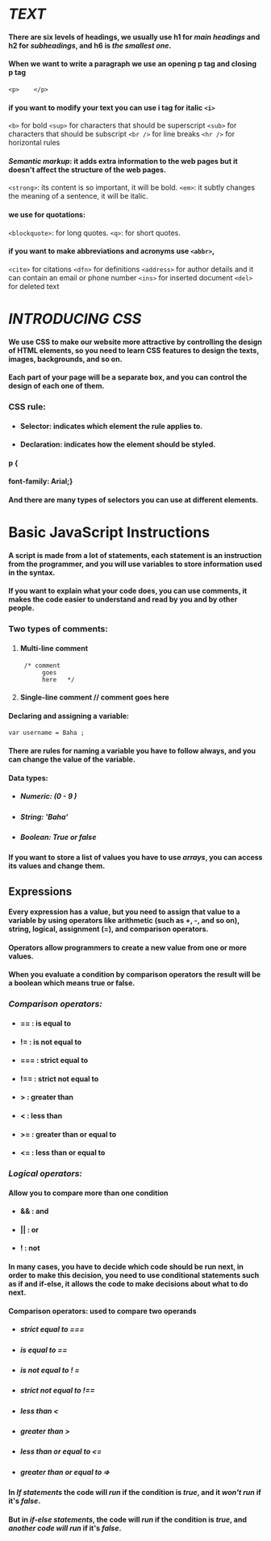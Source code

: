 
# ***TEXT***
#### There are six levels of headings, we usually use **h1** for *main headings* and **h2** for *subheadings*, and **h6** is *the smallest one*.

#### When we want to write a paragraph we use an opening p tag and closing p tag
`<p>    </p>`
#### if you want to modify your text you can use i tag for italic `<i>`
`<b>` for bold 
`<sup>` for characters that should be superscript
`<sub>` for characters that should be subscript
`<br />` for line breaks
`<hr />` for horizontal rules

#### ***Semantic markup***: it adds extra information to the web pages but it doesn't affect the structure of the web pages.

`<strong>`:  its content is so important, it will be bold.
`<em>`:  it subtly changes the meaning of a sentence, it will be italic.

#### we use for quotations: 
`<blockquote>`: for long quotes.
`<q>`: for short quotes. 

#### if you want to make abbreviations and acronyms use `<abbr>`, 
`<cite>` for citations 
`<dfn>` for definitions 
`<address>` for author details and it can contain an email or phone number
`<ins>` for inserted document
`<del>` for deleted text



# ***INTRODUCING CSS***
#### We use CSS to make our website more attractive by controlling the design of HTML elements, so you need to learn CSS features to design the texts, images, backgrounds, and so on. 

#### Each part of your page will be a separate box, and you can control the design of each one of them. 

### **CSS rule:** 
- #### Selector: indicates which element the rule applies to. 
- #### Declaration: indicates how the element should be styled.

#### p { 
####    font-family: Arial;}

#### And there are many types of selectors you can use at different elements.


# **Basic JavaScript Instructions**

#### A **script** is made from a lot of statements, each statement is an instruction from the programmer, and you will use variables to store information used in the syntax. 

#### If you want to explain what your code does, you can use **comments**, it makes the code easier to understand and read by you and by other people. 
### **Two types of comments:** 
1. #### Multi-line comment     
        /* comment 
             goes 
             here   */ 
    
2. #### Single-line comment  // comment goes here

#### Declaring and assigning a variable: 
`var username = Baha ;`
#### There are rules for naming a variable you have to follow always, and you can change the value of the variable. 

#### **Data types:** 
* ##### Numeric: (0 - 9 ) 
* ##### String:  'Baha' 
* ##### Boolean:  True or false 

#### If you want to store a list of values you have to use ***arrays***, you can access its values and change them. 

## **Expressions**
#### Every expression has a value, but you need to assign that value to a variable by using operators like arithmetic (such as +, -, and so on), string, logical, assignment (=), and comparison operators. 

#### Operators allow programmers to create a new value from one or more values. 

#### When you evaluate a condition by comparison operators the result will be a boolean which means true or false. 

### ***Comparison operators:***
  * #### == : is equal to 
  * #### != : is not equal to 
  * #### === : strict equal to
  * #### !== : strict not equal to 
  * #### > : greater than 
  * #### < : less than 
  * #### >= : greater than or equal to 
  * #### <= : less than or equal to 

### ***Logical operators:***
#### Allow you to compare more than one condition

 * #### && : and 
 * #### || : or 
 * #### ! : not

#### In many cases, you have to decide which code should be run next, in order to make this decision, you need to use **conditional statements** such as **if and if-else**, it allows the code to make decisions about what to do next. 

#### Comparison operators: used to compare two operands
* ##### strict equal to ===  
* ##### is equal to ==
* ##### is not equal to ! =
* ##### strict not equal to !==
* ##### less than <
* ##### greater than >
* ##### less than or equal to <=
* ##### greater than or equal to =>

#### In *If statements* the code will *run* if the condition is *true*, and it *won't run* if it's *false*. 
#### But in *if-else statements*, the code will *run* if the condition is *true*, and *another code will run* if it's *false*.
